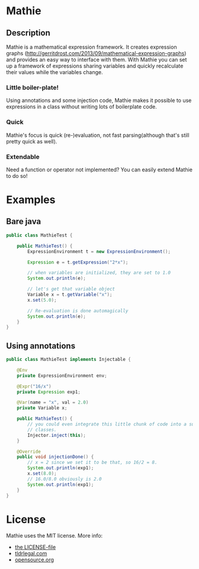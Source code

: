 # Mathie
## Description
Mathie is a mathematical expression framework. It creates expression graphs (http://gerritdrost.com/2013/09/mathematical-expression-graphs) and provides an easy way to interface with them. With Mathie you can set up a framework of expressions sharing variables and quickly recalculate their values while the variables change.
### Little boiler-plate!
Using annotations and some injection code, Mathie makes it possible to use expressions in a class without writing lots of boilerplate code.
### Quick
Mathie's focus is quick (re-)evaluation, not fast parsing(although that's still pretty quick as well).
### Extendable
Need a function or operator not implemented? You can easily extend Mathie to do so!
# Examples
## Bare java
```java
public class MathieTest {

	public MathieTest() {
		ExpressionEnvironment t = new ExpressionEnvironment();

		Expression e = t.getExpression("2*x");

		// when variables are initialized, they are set to 1.0
		System.out.println(e);

		// let's get that variable object
		Variable x = t.getVariable("x");
		x.set(5.0);

		// Re-evaluation is done automagically
		System.out.println(e);
	}
}
```
## Using annotations
```java
public class MathieTest implements Injectable {

	@Env
	private ExpressionEnvironment env;

	@Expr("16/x")
	private Expression exp1;

	@Var(name = "x", val = 2.0)
	private Variable x;

	public MathieTest() {
		// you could even integrate this little chunk of code into a superclass, but then you can't extend any other
		// classes.
		Injector.inject(this);
	}

	@Override
	public void injectionDone() {
		// x = 2 since we set it to be that, so 16/2 = 8.
		System.out.println(exp1);
		x.set(8.0);
		// 16.0/8.0 obviously is 2.0
		System.out.println(exp1);
	}
}
```

# License
Mathie uses the MIT license. More info: 
* [the LICENSE-file](LICENSE)
* [tldrlegal.com](http://www.tldrlegal.com/license/mit-license)
* [opensource.org](http://www.opensource.org/licenses/mit-license.php)
